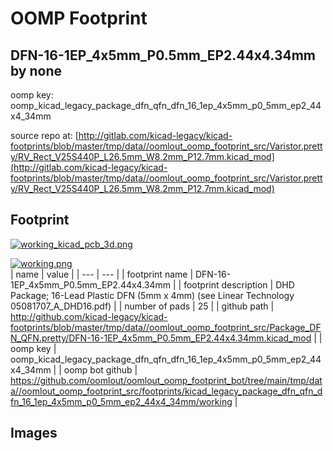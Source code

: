 # OOMP Footprint  
## DFN-16-1EP_4x5mm_P0.5mm_EP2.44x4.34mm  by none  
  
oomp key: oomp_kicad_legacy_package_dfn_qfn_dfn_16_1ep_4x5mm_p0_5mm_ep2_44x4_34mm  
  
source repo at: [http://gitlab.com/kicad-legacy/kicad-footprints/blob/master/tmp/data//oomlout_oomp_footprint_src/Varistor.pretty/RV_Rect_V25S440P_L26.5mm_W8.2mm_P12.7mm.kicad_mod](http://gitlab.com/kicad-legacy/kicad-footprints/blob/master/tmp/data//oomlout_oomp_footprint_src/Varistor.pretty/RV_Rect_V25S440P_L26.5mm_W8.2mm_P12.7mm.kicad_mod)  
## Footprint  
  
[![working_kicad_pcb_3d.png](working_kicad_pcb_3d_600.png)](working_kicad_pcb_3d.png)  
  
[![working.png](working_600.png)](working.png)  
| name | value | 
| --- | --- | 
| footprint name | DFN-16-1EP_4x5mm_P0.5mm_EP2.44x4.34mm | 
| footprint description | DHD Package; 16-Lead Plastic DFN (5mm x 4mm) (see Linear Technology 05081707_A_DHD16.pdf) | 
| number of pads | 25 | 
| github path | http://github.com/kicad-legacy/kicad-footprints/blob/master/tmp/data//oomlout_oomp_footprint_src/Package_DFN_QFN.pretty/DFN-16-1EP_4x5mm_P0.5mm_EP2.44x4.34mm.kicad_mod | 
| oomp key | oomp_kicad_legacy_package_dfn_qfn_dfn_16_1ep_4x5mm_p0_5mm_ep2_44x4_34mm | 
| oomp bot github | https://github.com/oomlout/oomlout_oomp_footprint_bot/tree/main/tmp/data//oomlout_oomp_footprint_src/footprints/kicad_legacy_package_dfn_qfn_dfn_16_1ep_4x5mm_p0_5mm_ep2_44x4_34mm/working | 
## Images  
